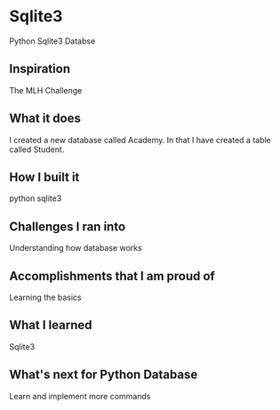 # Sqlite3
Python Sqlite3 Databse

## Inspiration
The MLH Challenge

## What it does
I created a new database called Academy. In that I have created a table called Student. 

## How I built it
python sqlite3

## Challenges I ran into
Understanding how database works

## Accomplishments that I am proud of
Learning the basics

## What I learned
Sqlite3

## What's next for Python Database
Learn and implement more commands
